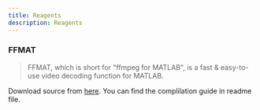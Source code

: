 ```yaml
---
title: Reagents
description: Reagents
---
```

### FFMAT

> FFMAT, which is short for "ffmpeg for MATLAB", is a fast & easy-to-use video decoding function for MATLAB.

Download source from [here](https://github.com/altihill/FFMAT). You can find the complilation guide in readme file.
